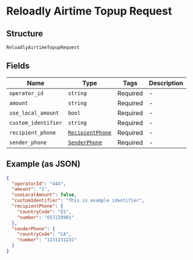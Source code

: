
# Reloadly Airtime Topup Request

## Structure

`ReloadlyAirtimeTopupRequest`

## Fields

| Name | Type | Tags | Description |
|  --- | --- | --- | --- |
| `operator_id` | `string` | Required | - |
| `amount` | `string` | Required | - |
| `use_local_amount` | `bool` | Required | - |
| `custom_identifier` | `string` | Required | - |
| `recipient_phone` | [`RecipientPhone`](../../doc/models/recipient-phone.md) | Required | - |
| `sender_phone` | [`SenderPhone`](../../doc/models/sender-phone.md) | Required | - |

## Example (as JSON)

```json
{
  "operatorId": "444",
  "amount": "1",
  "useLocalAmount": false,
  "customIdentifier": "This is example identifier",
  "recipientPhone": {
    "countryCode": "ES",
    "number": "657228901"
  },
  "senderPhone": {
    "countryCode": "CA",
    "number": "1231231231"
  }
}
```

